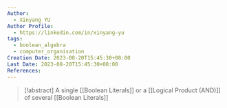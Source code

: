 ```yaml
---
Author:
  - Xinyang YU
Author Profile:
  - https://linkedin.com/in/xinyang-yu
tags:
  - boolean_algebra
  - computer_organisation
Creation Date: 2023-08-20T15:45:30+08:00
Last Date: 2023-08-20T15:45:30+08:00
References:
---
```

>[!abstract] A single [[Boolean Literals]] or a [[Logical Product (AND)]] of several [[Boolean Literals]]